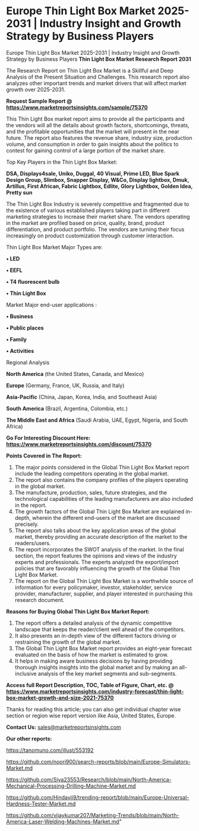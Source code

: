# Europe Thin Light Box Market 2025-2031 | Industry Insight and Growth Strategy by Business Players
Europe Thin Light Box Market 2025-2031 | Industry Insight and Growth Strategy by Business Players
<strong>Thin Light Box Market Research Report 2031</strong>

The Research Report on Thin Light Box Market is a Skillful and Deep Analysis of the Present Situation and Challenges. This research report also analyzes other important trends and market drivers that will affect market growth over 2025-2031.

<strong>Request Sample Report @ <a href=https://www.marketreportsinsights.com/sample/75370>https://www.marketreportsinsights.com/sample/75370</a></strong>

This Thin Light Box market report aims to provide all the participants and the vendors will all the details about growth factors, shortcomings, threats, and the profitable opportunities that the market will present in the near future. The report also features the revenue share, industry size, production volume, and consumption in order to gain insights about the politics to contest for gaining control of a large portion of the market share.

Top Key Players in the Thin Light Box Market:

<strong>DSA, Displays4sale, Uniko, Duggal, 40 Visual, Prime LED, Blue Spark Design Group, Slimbox, Snapper Display, W&Co, Display lightbox, Dmuk, Artillus, First African, Fabric Lightbox, Edlite, Glory Lightbox, Golden Idea, Pretty sun</strong>

The Thin Light Box Industry is severely competitive and fragmented due to the existence of various established players taking part in different marketing strategies to increase their market share. The vendors operating in the market are profiled based on price, quality, brand, product differentiation, and product portfolio. The vendors are turning their focus increasingly on product customization through customer interaction.

Thin Light Box Market Major Types are:

<strong>• LED

• EEFL

• T4 fluorescent bulb

• Thin Light Box</strong>

Market Major end-user applications :

<strong>• Business

• Public places

• Family

• Activities</strong>

Regional Analysis

</u><strong><b>North America</b></strong> (the United States, Canada, and Mexico)

<strong><b>Europe </b></strong>(Germany, France, UK, Russia, and Italy)

<strong><b>Asia-Pacific</b></strong> (China, Japan, Korea, India, and Southeast Asia)

<strong><b>South America</b></strong> (Brazil, Argentina, Colombia, etc.)

<strong><b>The Middle East and Africa</b></strong> (Saudi Arabia, UAE, Egypt, Nigeria, and South Africa)

<strong>Go For Interesting Discount Here: <a href=https://www.marketreportsinsights.com/discount/75370>https://www.marketreportsinsights.com/discount/75370</a></strong>

<strong>Points Covered in The Report:</strong>
<ol>
  <li>The major points considered in the Global Thin Light Box Market report include the leading competitors operating in the global market.</li>
  <li>The report also contains the company profiles of the players operating in the global market.</li>
  <li>The manufacture, production, sales, future strategies, and the technological capabilities of the leading manufacturers are also included in the report.</li>
  <li>The growth factors of the Global Thin Light Box Market are explained in-depth, wherein the different end-users of the market are discussed precisely.</li>
  <li>The report also talks about the key application areas of the global market, thereby providing an accurate description of the market to the readers/users.</li>
  <li>The report incorporates the SWOT analysis of the market. In the final section, the report features the opinions and views of the industry experts and professionals. The experts analyzed the export/import policies that are favorably influencing the growth of the Global Thin Light Box Market.</li>
  <li>The report on the Global Thin Light Box Market is a worthwhile source of information for every policymaker, investor, stakeholder, service provider, manufacturer, supplier, and player interested in purchasing this research document.</li>
</ol>
<strong>Reasons for Buying Global Thin Light Box Market Report:</strong>

<ol>
  <li>The report offers a detailed analysis of the dynamic competitive landscape that keeps the reader/client well ahead of the competitors.</li>
  <li>It also presents an in-depth view of the different factors driving or restraining the growth of the global market.</li>
  <li>The Global Thin Light Box Market report provides an eight-year forecast evaluated on the basis of how the market is estimated to grow.</li>
  <li>It helps in making aware business decisions by having providing thorough insights insights into the global market and by making an all-inclusive analysis of the key market segments and sub-segments.</li>
</ol>
<strong>Access full Report Description, TOC, Table of Figure, Chart, etc. @ <a href=https://www.marketreportsinsights.com/industry-forecast/thin-light-box-market-growth-and-size-2021-75370>https://www.marketreportsinsights.com/industry-forecast/thin-light-box-market-growth-and-size-2021-75370</a></strong>


Thanks for reading this article; you can also get individual chapter wise section or region wise report version like Asia, United States, Europe.

<strong>Contact Us:</strong>
sales@marketreportsinsights.com

<strong>Our other reports:</strong>

<a href=https://tanomuno.com/illust/553192>https://tanomuno.com/illust/553192</a>

<a href=https://github.com/noori900/search-reports/blob/main/Europe-Simulators-Market.md>https://github.com/noori900/search-reports/blob/main/Europe-Simulators-Market.md</a>

<a href=https://github.com/Siya23553/Research/blob/main/North-America-Mechanical-Processing-Drilling-Machine-Market.md>https://github.com/Siya23553/Research/blob/main/North-America-Mechanical-Processing-Drilling-Machine-Market.md</a>

<a href=https://github.com/Hindavii9/trending-report/blob/main/Europe-Universal-Hardness-Tester-Market.md>https://github.com/Hindavii9/trending-report/blob/main/Europe-Universal-Hardness-Tester-Market.md</a>

<a href=https://github.com/vijaykumar207/Marketing-Trends/blob/main/North-America-Laser-Welding-Machines-Market.md>https://github.com/vijaykumar207/Marketing-Trends/blob/main/North-America-Laser-Welding-Machines-Market.md</a>"
